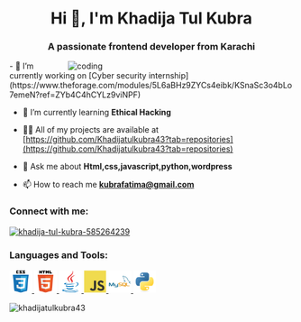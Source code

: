 <h1 align="center">Hi 👋, I'm Khadija Tul Kubra</h1>
<h3 align="center">A passionate frontend developer from Karachi</h3>
<img align="right" alt="coding" width="400" src="https://mir-s3-cdn-cf.behance.net/project_modules/disp/601014116770475.6068beff4640a.gif">
- 🔭 I’m currently working on [Cyber security internship](https://www.theforage.com/modules/5L6aBHz9ZYCs4eibk/KSnaSc3o4bLo7emeN?ref=ZYb4C4hCYLz9viNPF)

- 🌱 I’m currently learning **Ethical Hacking**

- 👨‍💻 All of my projects are available at [https://github.com/Khadijatulkubra43?tab=repositories](https://github.com/Khadijatulkubra43?tab=repositories)

- 💬 Ask me about **Html,css,javascript,python,wordpress**

- 📫 How to reach me **kubrafatima@gmail.com**

<h3 align="left">Connect with me:</h3>
<p align="left">
<a href="https://linkedin.com/in/khadija-tul-kubra-585264239" target="blank"><img align="center" src="https://raw.githubusercontent.com/rahuldkjain/github-profile-readme-generator/master/src/images/icons/Social/linked-in-alt.svg" alt="khadija-tul-kubra-585264239" height="30" width="40" /></a>
</p>

<h3 align="left">Languages and Tools:</h3>
<p align="left"> <a href="https://www.w3schools.com/css/" target="_blank" rel="noreferrer"> <img src="https://raw.githubusercontent.com/devicons/devicon/master/icons/css3/css3-original-wordmark.svg" alt="css3" width="40" height="40"/> </a> <a href="https://www.w3.org/html/" target="_blank" rel="noreferrer"> <img src="https://raw.githubusercontent.com/devicons/devicon/master/icons/html5/html5-original-wordmark.svg" alt="html5" width="40" height="40"/> </a> <a href="https://www.java.com" target="_blank" rel="noreferrer"> <img src="https://raw.githubusercontent.com/devicons/devicon/master/icons/java/java-original.svg" alt="java" width="40" height="40"/> </a> <a href="https://developer.mozilla.org/en-US/docs/Web/JavaScript" target="_blank" rel="noreferrer"> <img src="https://raw.githubusercontent.com/devicons/devicon/master/icons/javascript/javascript-original.svg" alt="javascript" width="40" height="40"/> </a> <a href="https://www.mysql.com/" target="_blank" rel="noreferrer"> <img src="https://raw.githubusercontent.com/devicons/devicon/master/icons/mysql/mysql-original-wordmark.svg" alt="mysql" width="40" height="40"/> </a> <a href="https://www.python.org" target="_blank" rel="noreferrer"> <img src="https://raw.githubusercontent.com/devicons/devicon/master/icons/python/python-original.svg" alt="python" width="40" height="40"/> </a> </p>

<p><img align="center" src="https://github-readme-stats.vercel.app/api/top-langs?username=khadijatulkubra43&show_icons=true&locale=en&layout=compact" alt="khadijatulkubra43" /></p>
